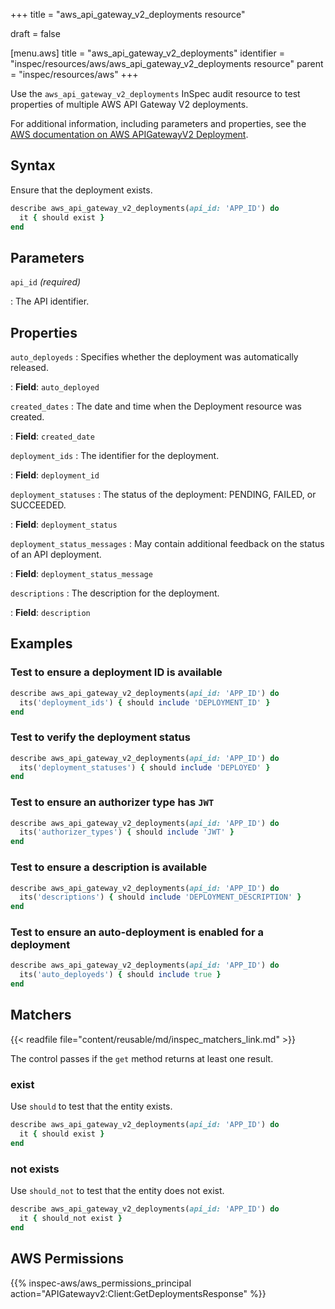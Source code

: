 +++
title = "aws_api_gateway_v2_deployments resource"

draft = false


[menu.aws]
title = "aws_api_gateway_v2_deployments"
identifier = "inspec/resources/aws/aws_api_gateway_v2_deployments resource"
parent = "inspec/resources/aws"
+++

Use the `aws_api_gateway_v2_deployments` InSpec audit resource to test properties of multiple AWS API Gateway V2 deployments.

For additional information, including parameters and properties, see the [AWS documentation on AWS APIGatewayV2 Deployment](https://docs.aws.amazon.com/AWSCloudFormation/latest/UserGuide/aws-resource-apigatewayv2-deployment.html).

## Syntax

Ensure that the deployment exists.

```ruby
describe aws_api_gateway_v2_deployments(api_id: 'APP_ID') do
  it { should exist }
end
```

## Parameters

`api_id` _(required)_

: The API identifier.

## Properties

`auto_deployeds`
: Specifies whether the deployment was automatically released.

: **Field**: `auto_deployed`

`created_dates`
: The date and time when the Deployment resource was created.

: **Field**: `created_date`

`deployment_ids`
: The identifier for the deployment.

: **Field**: `deployment_id`

`deployment_statuses`
: The status of the deployment: PENDING, FAILED, or SUCCEEDED.

: **Field**: `deployment_status`

`deployment_status_messages`
: May contain additional feedback on the status of an API deployment.

: **Field**: `deployment_status_message`

`descriptions`
: The description for the deployment.

: **Field**: `description`

## Examples

### Test to ensure a deployment ID is available

```ruby
describe aws_api_gateway_v2_deployments(api_id: 'APP_ID') do
  its('deployment_ids') { should include 'DEPLOYMENT_ID' }
end
```

### Test to verify the deployment status

```ruby
describe aws_api_gateway_v2_deployments(api_id: 'APP_ID') do
  its('deployment_statuses') { should include 'DEPLOYED' }
end
```

### Test to ensure an authorizer type has `JWT`

```ruby
describe aws_api_gateway_v2_deployments(api_id: 'APP_ID') do
  its('authorizer_types') { should include 'JWT' }
end
```

### Test to ensure a description is available

```ruby
describe aws_api_gateway_v2_deployments(api_id: 'APP_ID') do
  its('descriptions') { should include 'DEPLOYMENT_DESCRIPTION' }
end
```

### Test to ensure an auto-deployment is enabled for a deployment

```ruby
describe aws_api_gateway_v2_deployments(api_id: 'APP_ID') do
  its('auto_deployeds') { should include true }
end
```

## Matchers

{{< readfile file="content/reusable/md/inspec_matchers_link.md" >}}

The control passes if the `get` method returns at least one result.

### exist

Use `should` to test that the entity exists.

```ruby
describe aws_api_gateway_v2_deployments(api_id: 'APP_ID') do
  it { should exist }
end
```

### not exists

Use `should_not` to test that the entity does not exist.

```ruby
describe aws_api_gateway_v2_deployments(api_id: 'APP_ID') do
  it { should_not exist }
end
```

## AWS Permissions

{{% inspec-aws/aws_permissions_principal action="APIGatewayv2:Client:GetDeploymentsResponse" %}}
